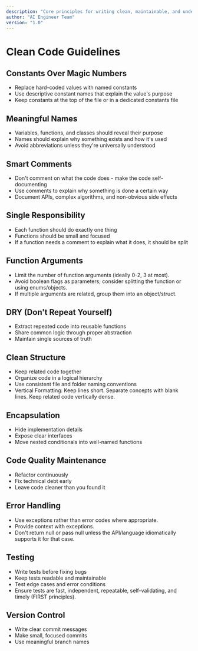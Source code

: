 ```yaml
---
description: "Core principles for writing clean, maintainable, and understandable code."
author: "AI Engineer Team"
version: "1.0"
---
```

# Clean Code Guidelines

## Constants Over Magic Numbers
- Replace hard-coded values with named constants
- Use descriptive constant names that explain the value's purpose
- Keep constants at the top of the file or in a dedicated constants file

## Meaningful Names
- Variables, functions, and classes should reveal their purpose
- Names should explain why something exists and how it's used
- Avoid abbreviations unless they're universally understood

## Smart Comments
- Don't comment on what the code does - make the code self-documenting
- Use comments to explain why something is done a certain way
- Document APIs, complex algorithms, and non-obvious side effects

## Single Responsibility
- Each function should do exactly one thing
- Functions should be small and focused
- If a function needs a comment to explain what it does, it should be split

## Function Arguments
- Limit the number of function arguments (ideally 0-2, 3 at most).
- Avoid boolean flags as parameters; consider splitting the function or using enums/objects.
- If multiple arguments are related, group them into an object/struct.

## DRY (Don't Repeat Yourself)
- Extract repeated code into reusable functions
- Share common logic through proper abstraction
- Maintain single sources of truth

## Clean Structure
- Keep related code together
- Organize code in a logical hierarchy
- Use consistent file and folder naming conventions
- Vertical Formatting: Keep lines short. Separate concepts with blank lines. Keep related code vertically dense.

## Encapsulation
- Hide implementation details
- Expose clear interfaces
- Move nested conditionals into well-named functions

## Code Quality Maintenance
- Refactor continuously
- Fix technical debt early
- Leave code cleaner than you found it

## Error Handling
- Use exceptions rather than error codes where appropriate.
- Provide context with exceptions.
- Don't return null or pass null unless the API/language idiomatically supports it for that case.

## Testing
- Write tests before fixing bugs
- Keep tests readable and maintainable
- Test edge cases and error conditions
- Ensure tests are fast, independent, repeatable, self-validating, and timely (FIRST principles).

## Version Control
- Write clear commit messages
- Make small, focused commits
- Use meaningful branch names 
